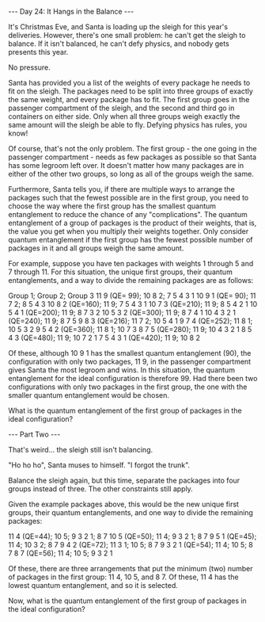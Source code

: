 --- Day 24: It Hangs in the Balance ---

It's Christmas Eve, and Santa is loading up the sleigh for this year's deliveries. However, there's one small problem: he can't get the sleigh to balance. If it isn't balanced, he can't defy physics, and nobody gets presents this year.

No pressure.

Santa has provided you a list of the weights of every package he needs to fit on the sleigh. The packages need to be split into three groups of exactly the same weight, and every package has to fit. The first group goes in the passenger compartment of the sleigh, and the second and third go in containers on either side. Only when all three groups weigh exactly the same amount will the sleigh be able to fly. Defying physics has rules, you know!

Of course, that's not the only problem. The first group - the one going in the passenger compartment - needs as few packages as possible so that Santa has some legroom left over. It doesn't matter how many packages are in either of the other two groups, so long as all of the groups weigh the same.

Furthermore, Santa tells you, if there are multiple ways to arrange the packages such that the fewest possible are in the first group, you need to choose the way where the first group has the smallest quantum entanglement to reduce the chance of any "complications". The quantum entanglement of a group of packages is the product of their weights, that is, the value you get when you multiply their weights together. Only consider quantum entanglement if the first group has the fewest possible number of packages in it and all groups weigh the same amount.

For example, suppose you have ten packages with weights 1 through 5 and 7 through 11. For this situation, the unique first groups, their quantum entanglements, and a way to divide the remaining packages are as follows:

Group 1;             Group 2; Group 3
11 9       (QE= 99); 10 8 2;  7 5 4 3 1
10 9 1     (QE= 90); 11 7 2;  8 5 4 3
10 8 2     (QE=160); 11 9;    7 5 4 3 1
10 7 3     (QE=210); 11 9;    8 5 4 2 1
10 5 4 1   (QE=200); 11 9;    8 7 3 2
10 5 3 2   (QE=300); 11 9;    8 7 4 1
10 4 3 2 1 (QE=240); 11 9;    8 7 5
9 8 3      (QE=216); 11 7 2;  10 5 4 1
9 7 4      (QE=252); 11 8 1;  10 5 3 2
9 5 4 2    (QE=360); 11 8 1;  10 7 3
8 7 5      (QE=280); 11 9;    10 4 3 2 1
8 5 4 3    (QE=480); 11 9;    10 7 2 1
7 5 4 3 1  (QE=420); 11 9;    10 8 2

Of these, although 10 9 1 has the smallest quantum entanglement (90), the configuration with only two packages, 11 9, in the passenger compartment gives Santa the most legroom and wins. In this situation, the quantum entanglement for the ideal configuration is therefore 99. Had there been two configurations with only two packages in the first group, the one with the smaller quantum entanglement would be chosen.

What is the quantum entanglement of the first group of packages in the ideal configuration?

--- Part Two ---

That's weird... the sleigh still isn't balancing.

"Ho ho ho", Santa muses to himself. "I forgot the trunk".

Balance the sleigh again, but this time, separate the packages into four groups instead of three. The other constraints still apply.

Given the example packages above, this would be the new unique first groups, their quantum entanglements, and one way to divide the remaining packages:


11 4    (QE=44); 10 5;   9 3 2 1; 8 7
10 5    (QE=50); 11 4;   9 3 2 1; 8 7
9 5 1   (QE=45); 11 4;   10 3 2;  8 7
9 4 2   (QE=72); 11 3 1; 10 5;    8 7
9 3 2 1 (QE=54); 11 4;   10 5;    8 7
8 7     (QE=56); 11 4;   10 5;    9 3 2 1

Of these, there are three arrangements that put the minimum (two) number of packages in the first group: 11 4, 10 5, and 8 7. Of these, 11 4 has the lowest quantum entanglement, and so it is selected.

Now, what is the quantum entanglement of the first group of packages in the ideal configuration?